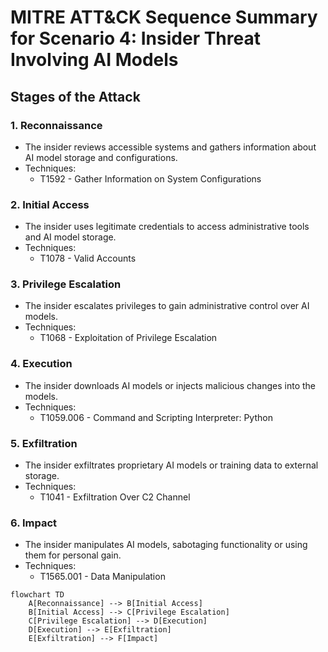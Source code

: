 # MITRE ATT&CK Sequence Summary for Scenario 4: Insider Threat Involving AI Models

## **Stages of the Attack**

### **1. Reconnaissance**
- The insider reviews accessible systems and gathers information about AI model storage and configurations.
- Techniques:
  - T1592 - Gather Information on System Configurations

### **2. Initial Access**
- The insider uses legitimate credentials to access administrative tools and AI model storage.
- Techniques:
  - T1078 - Valid Accounts

### **3. Privilege Escalation**
- The insider escalates privileges to gain administrative control over AI models.
- Techniques:
  - T1068 - Exploitation of Privilege Escalation

### **4. Execution**
- The insider downloads AI models or injects malicious changes into the models.
- Techniques:
  - T1059.006 - Command and Scripting Interpreter: Python

### **5. Exfiltration**
- The insider exfiltrates proprietary AI models or training data to external storage.
- Techniques:
  - T1041 - Exfiltration Over C2 Channel

### **6. Impact**
- The insider manipulates AI models, sabotaging functionality or using them for personal gain.
- Techniques:
  - T1565.001 - Data Manipulation

```mermaid
flowchart TD
    A[Reconnaissance] --> B[Initial Access]
    B[Initial Access] --> C[Privilege Escalation]
    C[Privilege Escalation] --> D[Execution]
    D[Execution] --> E[Exfiltration]
    E[Exfiltration] --> F[Impact]


